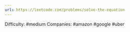 ```yaml
---
url: https://leetcode.com/problems/solve-the-equation
---
```


Difficulty: #medium
Companies: #amazon #google #uber